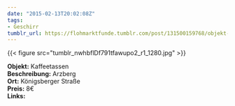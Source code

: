 ```yaml
---
date: "2015-02-13T20:02:08Z"
tags:
- Geschirr
tumblr_url: https://flohmarktfunde.tumblr.com/post/131500159768/objekt-kaffeetassen-beschreibung-arzberg-ort
---
```

 {{< figure src="tumblr_nwhbflDf791tfawupo2_r1_1280.jpg" >}}  

**Objekt:** Kaffeetassen  
**Beschreibung:** Arzberg  
**Ort:** Königsberger Straße  
**Preis:** 8€  
**Links:** 
